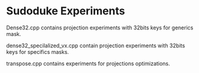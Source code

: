 # Sudoduke Experiments
Dense32.cpp contains projection experiments with 32bits keys for generics mask.

dense32_specilalized_vx.cpp contain projection experiments with 32bits keys for specifics masks.

transpose.cpp contains experiments for projections optimizations.